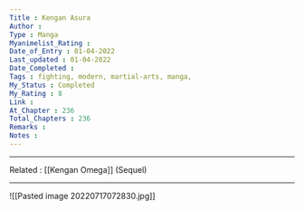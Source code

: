 ```yaml
---
Title : Kengan Asura
Author : 
Type : Manga
Myanimelist_Rating : 
Date_of_Entry : 01-04-2022
Last_updated : 01-04-2022
Date_Completed : 
Tags : fighting, modern, martial-arts, manga,
My_Status : Completed
My_Rating : 8
Link : 
At_Chapter : 236
Total_Chapters : 236 
Remarks : 
Notes : 
---
```

---
Related : [[Kengan Omega]] (Sequel)

---
![[Pasted image 20220717072830.jpg]]